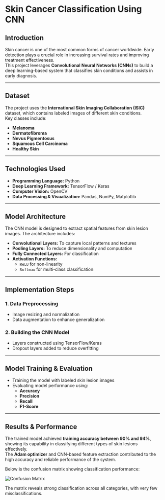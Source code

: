 #  Skin Cancer Classification Using CNN

##  Introduction
Skin cancer is one of the most common forms of cancer worldwide. Early detection plays a crucial role in increasing survival rates and improving treatment effectiveness.  
This project leverages **Convolutional Neural Networks (CNNs)** to build a deep learning-based system that classifies skin conditions and assists in early diagnosis.

---

##  Dataset
The project uses the **International Skin Imaging Collaboration (ISIC)** dataset, which contains labeled images of different skin conditions.  
Key classes include:

- **Melanoma**  
- **Dermatofibroma**  
- **Nevus Pigmentosus**  
- **Squamous Cell Carcinoma**  
- **Healthy Skin**

---

##  Technologies Used
- **Programming Language:** Python  
- **Deep Learning Framework:** TensorFlow / Keras  
- **Computer Vision:** OpenCV  
- **Data Processing & Visualization:** Pandas, NumPy, Matplotlib  

---

##  Model Architecture
The CNN model is designed to extract spatial features from skin lesion images. The architecture includes:

- **Convolutional Layers:** To capture local patterns and textures  
- **Pooling Layers:** To reduce dimensionality and computation  
- **Fully Connected Layers:** For classification  
- **Activation Functions:**  
  - `ReLU` for non-linearity  
  - `Softmax` for multi-class classification  

---

##  Implementation Steps

### 1. Data Preprocessing
- Image resizing and normalization  
- Data augmentation to enhance generalization  

### 2. Building the CNN Model
- Layers constructed using TensorFlow/Keras  
- Dropout layers added to reduce overfitting  

---

##  Model Training & Evaluation
- Training the model with labeled skin lesion images  
- Evaluating model performance using:
  - **Accuracy**
  - **Precision**
  - **Recall**
  - **F1-Score**

---

##  Results & Performance

The trained model achieved **training accuracy between 90% and 94%**, showing its capability in classifying different types of skin lesions effectively.  
The **Adam optimizer** and CNN-based feature extraction contributed to the high accuracy and reliable performance of the system.

Below is the confusion matrix showing classification performance:

![Confusion Matrix](confusion_matrix.png)

The matrix reveals strong classification across all categories, with very few misclassifications.


